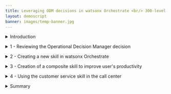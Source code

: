 ```yaml
---
title: Leveraging ODM decisions in watsonx Orchestrate <br/> 300-level live demo
layout: demoscript
banner: images/temp-banner.jpg
---
```


<span id="top"></span>

<details markdown="1">

<summary>Introduction</summary>

Today we’ll see how IBM’s watsonx Orchestrate capabilities are used to enhance call center agents productivity, increase compliance with the organization business procedures, and reduce risk of inconsistency in the decision making process.

Using a customer service scenario, we’ll see how to easily create a new decision automation skill from a deployed IBM Operational Decision Manager (ODM) application using a watsonx Orchestrate discovery service. We’ll look at how to create a new skill in just a few clicks, starting from an existing ODM service deployed in production. Then, we’ll see how the built-in skill flow capability is used to sequence several skills into one activity to increase end-user productivity.

We’re using a Customer Service example, but the same discovery service can be used to leverage existing deployed decision services across your enterprise.

Let’s get started!


<br/>

</details>

<p/>

<details markdown="1">

<summary>1 - Reviewing the Operational Decision Manager decision</summary>

<br/>

| **1.1** | **Introduce the customer service decision** |
| :--- | :--- |
| **Narration** | When receiving a customer claim through the call center, agents must retrieve customer data and access different systems to register the claim, as well as explain to their customers if they will be reimbursed or what to do to return an item. FocusCorp wants to improve employee productivity by providing employees direct access to information in their backend systems. For example, customer service reps need to know immediately whether a return is approved, so they can communicate this over the phone to the customer. <br/><br/> FocusCorp uses Operational Decision Manager (ODM) to validate the return request from the customer. The company has previously deployed an ODM decision service that approves return requests from multiple enterprise applications requiring validation. <br/><br/> FocusCorp wants to make the automated approval decision easily accessible to call center agents through a watsonx Orchestrate skill. Before seeing how to create such a skill, let’s look at the existing application in ODM. |
| **Action** &nbsp; 1.1.1 | Show the ODM Business Console screen that was opened during the demo preparation. Select **Enterprise LDAP** (1), enter the Username **cp4admin** (2), enter the **password** (3) you copied in your notebook, and click **Log in** (4). <inline-notification text="The Decision Center console will start from the last page you were in when you left during your last connection."></inline-notification> <img src="images/1-1-1.png" width="800" /> |
| **Action** &nbsp; 1.1.2 | Click the **LIBRARY** tab. <br/> <img src="images/1-1-2.png" width="800" /> |
| **Narration** | The return policy is managed in ODM by FocusCorp's retail business team, using a dedicated business console called Decision Center. Let’s see how the return policy is implemented in ODM. |
| **Action** &nbsp; 1.1.3 | Click the **Customer Service** decision service. <br/> <img src="images/1-1-3.png" width="800" /> |
| **Action** &nbsp; 1.1.4 | Click the **main** branch. <br/> <img src="images/1-1-4.png" width="800" /> |
| **Action** &nbsp; 1.1.5 | Click the **Decision Artifacts** tab, if you are not already on that tab. <br/> <img src="images/1-1-5.png" width="800" /> |
| **Action** &nbsp; 1.1.6 | Click the **X** to remove any decision artifact filters (if any). <br/> <img src="images/1-1-6.png" width="800" /> |
| **Action** &nbsp; 1.1.7 | Click **Main customer service flow**. <br/> <img src="images/1-1-7.png" width="800" /> |

<br/>

| **1.2** | **Provide an overview of the decision service** |
| :--- | :--- |
| **Narration** | The return validation policy is managed using ODM. The business logic is composed of rule artifacts like ruleflows, decision tables and business rules. <br/><br/> The main rule flow is the backbone of the decision service. It synchronizes a variety of rules that cover fraud detection, warranty validation, return policy and refund conditions. |
| **Action** &nbsp; 1.2.1 | Click the **Compute refund** box (1) and then the **Refund flow** link (2). <br/> <img src="images/1-2-1.png" width="800" /> |
| **Action** &nbsp; 1.2.2 | Click the **Estimate shipping fee** box (1) and then the **Shipping fee** link (2) to open the decision table. <br/> <img src="images/1-2-2.png" width="800" /> |
| **Narration** | Let’s look at one of the decision artifacts. The 'Shipping fee' decision table defines the fixed return fee depending on the location of the customer and the type of item being returned. |
| **Action** &nbsp; 1.2.3 | Hover your cursor over the header of row 4 to display the 'grocery' business rule. <br/> <img src="images/1-2-3.png" width="800" /> |
| **Narration** | Each row of the table corresponds to a specific business rule that can also be seen in natural language. In this rule, the return fee for grocery items in the United States is $15 dollars. A message is also concatenated to the response to document the decision. |
| **Action** &nbsp; 1.2.4 | Click **Main customer service flow**. <br/> <img src="images/1-2-4.png" width="800" /> |
| **Narration** | The end-to-end return policy is managed by a flow of business rules and decisions tables that assess the fraud, evaluate the warranty conditions, decide if a product can or cannot be returned, and compute the return fee and reimbursement amount. This decision service is deployed in a production environment and is invoked by FocusCorp's enterprise applications. Let’s look at the deployment environment. |

<br/>

| **1.3** | **Introduce the production Rule Execution Server** |
| :--- | :--- |
| **Action** &nbsp; 1.3.1 | Show the ODM **Rule Execution Server** screen that was opened during the demo preparation. <br/> <img src="images/1-3-1.png" width="800" /> |
| **Narration** | The ODM Rule Execution Server is a console to monitor rule applications deployed on a given server. From this console, the rule administrator can test a rule application, trace its usage, run diagnostics, and access execution traces when required. |
| **Action** &nbsp; 1.3.2 | Click the **Explorer** tab. <br/> <img src="images/1-3-2.png" width="800" /> |
| **Action** &nbsp; 1.3.3 | Click **FocusCorp_CustomerService**. <br/> <img src="images/1-3-3.png" width="800" /> |
| **Narration** | Two RuleApps are deployed in this production environment. The 'Customer Service' RuleApp manages the return policy we just looked at in the Business Console. |
| **Action** &nbsp; 1.3.4 | Click **FocusCorp_Customer_Service**. <br/> <img src="images/1-3-4.png" width="800" /> |
| **Narration** | The customer service application has one ruleset with two input parameters -- the customer and the purchase to be returned. The decision service and the ruleset it contains are versioned (3), so a user can decide to use a very specific version, or the latest deployed version of the RuleApp. |
| **Action** &nbsp; 1.3.5 | Point out and explain the **FocusCorp_Customer_Service** ruleset. The output parameter (1), the return decision (2) and the versioning(3). <br/> <img src="images/1-3-5.png" width="800" /> |
| **Narration** | Let’s now see how to leverage these deployed decisions using watsonx Orchestrate to make these return decisions visible to call center agents. |

**[Go to top](#place1)**

<br/><br/>

</details>

<p/>

<details markdown="1">

<summary>2 - Creating a new skill in watsonx Orchestrate</summary>

<br/>

| **2.1** | **Connect the discovery service to the ODM Rule Execution Server** |
| :--- | :--- |
| **Action** &nbsp; 2.1.1 | Log in to your watsonx Orchestrate instance. <br/> <img src="images/2-1-1.png" width="800" /> |
| **Narration** | Let’s now log in to watsonx Orchestrate with the the ‘Builder’ profile. This means we are entitled to create new skills, enrich and publish them at any time. |
| **Action** &nbsp; 2.1.2 | Click the **menu slider** icon. <br/> <img src="images/2-1-2.png" width="800" /> |
| **Action** &nbsp; 2.1.3 | Click **Skills**. <br/> <img src="images/2-1-3.png" width="800" /> |
| **Action** &nbsp; 2.1.4 | Click **Add skills**. <br/> <img src="images/2-1-4.png" width="800" /> |
| **Narration** | watsonx Orchestrate offers a wide variety of skills that can be added for an individual or the whole team. Let’s create a new personal skill. |
| **Action** &nbsp; 2.1.5 | Click the **IBM Cloud Pak for Business Automation - On premises** tile. <br/> <img src="images/2-1-5.png" width="800" /> |
| **Narration** | There are various ways to create a skill in watsonx Orchestrate. One of them is to use discovery services to create new skills from IBM Cloud Pak for Business Automation that are deployed on SaaS, on premises or from RPA. The automation services that we want to leverage are deployed on a containerized version of ODM on premises, deployed on an IBM Cloud cluster. <br/><br/> To access this environment, an API key has been generated by the Cloud Pak for Business Automation cluster administrator. With this API key and the cluster URL, we can set up the discovery service and let it access all the deployed automation on this specific environment. |
| **Action** &nbsp; 2.1.6 | Enter your **Username** (1), **API key** (2) and **Connection URL** (3) you stored in your notebook in the demo preparation. Click **Connect** (4). <br/> <img src="images/2-1-6.png" width="800" /> |

<br/>

| **2.2** | **Create the customer service skill from the ODM RuleApp** |
| :--- | :--- |
| **Action** &nbsp; 2.2.1 | Expand the **Automations** folder. <br/> <img src="images/2-2-1.png" width="800" /> |
| **Narration** | The discovery service lets us see all the deployed business automation that we can leverage to create a new skill. |
| **Action** &nbsp; 2.2.2 | Select **FC_CustomerService**. <br/> <img src="images/2-2-2.png" width="800" /> |
| **Narration** | 'FC_CustomerService' is one of the deployed ODM applications that we can leverage to create a new skill. The skill will use exactly the same business rules as the ones that were recently deployed on the rule execution server that we saw earlier. |
| **Action** &nbsp; 2.2.3 | Select the '**Invokes the execution..**' skill (1) and click **Save as draft** (2). <br/> <img src="images/2-2-3.png" width="800" /> |
| **Narration** | Saving as a draft creates a skill in watsonx Orchestrate that will use the same input data and provide the same output results as the selected decision service. Next, we'll enhance the skill to personalize how it asks for the input and displays the output. We'll also train the natural language processing (NLP) engine on the phrases that can be used to invoke the skill.<br/><br/> Let’s search for our recently added skill. |
| **Action** &nbsp; 2.2.4 | Search for ‘**FC**’ to access the recently imported skill. <br/> <img src="images/2-2-4.png" width="800" /> |
| **Action** &nbsp; 2.2.5 | Expand the **Invokes the execution of the decision service operation XXX_FC_CustomerService** skill (XXX are your initials used during demo prep). <inline-notification text="The <strong>Step in the process</strong> for this skill should read '<strong>Just 1 step away to be ready</strong>'. The <strong>Status</strong> for this skill should read '<strong>Ready to publish</strong>'."></inline-notification> <img src="images/2-2-5.png" width="800" /> |
| **Narration** | The discovery service has correctly created the skill in the catalog. As we can see, it is not yet ready to be published and exposed to the other users in Orchestrate. |
| **Action** &nbsp; 2.2.6 | Make sure you are on the right skill by checking you are the author of the skill. <br/> <img src="images/2-2-6.png" width="800" /> |
| **Action** &nbsp; 2.2.7 | Click the corresponding **ellipsis** icon. <br/> <img src="images/2-2-7.png" width="800" /> |
| **Narration** | As a skill builder, we can customize the way the users will interact with our skill. This enhancement phase is required before publishing the skill. |
| **Action** &nbsp; 2.2.8 | Click **Enhance this skill**. <br/> <img src="images/2-2-8.png" width="800" /> |

<br/>

| **2.3** | **Publish the customer service skill to your personal skills** |
| :--- | :--- |
| **Action** &nbsp; 2.3.1 | Enter an easy-to-find skill name (e.g., '**NEW XXX FocusCorp customer service**' – XXX being your own initials) <br/> <img src="images/2-3-1.png" width="800" /> |
| **Narration** | The first thing we'll customize is title of the skill. On the right we see how the skill will be displayed to users. As this demo environment is shared across various users, we'll add initials to easily find the skill in the catalog. |
| **Action** &nbsp; 2.3.2 | Click the **Input** tab. <br/> <img src="images/2-3-2.png" width="800" /> |
| **Narration** | We can also customize how the inputs will be displayed and edit a specific label for each entry. We can also specify what attributes will be required to invoke the skill. We'll have to fill in the required fields for the 'invoke' button to become active.|
| **Action** &nbsp; 2.3.3 | Scroll down to the **customer.name** field. <br/> <img src="images/2-3-3.png" width="800" /> |
| **Action** &nbsp; 2.3.4 | Enter ‘**Customer name**’ in the **customer.name** field. <br/> <img src="images/2-3-4.png" width="800" /> |
| **Narration** | We will do the exact same procedure for the other remaining fields. To shorten this demo, we have already performed this enhancement. <inline-notification text="If you prefer to not show the entire skill enhancement, you can skip to <strong>Action 2.3.10</strong>."></inline-notification> |
| **Action** &nbsp; 2.3.5 <br/> (Optional) | Repeat **Action 2.3.4** for each input field by adding the corresponding text: <br/> <img src="images/2-3-5.png" width="800" /> |
| **Action** &nbsp; 2.3.6 <br/> (Optional) | Click the **Output** tab. <br/> <img src="images/2-3-6.png" width="800" /> |
| **Action** &nbsp; 2.3.7 <br/> (Optional) | Click **Edit response**. <br/> <img src="images/2-3-7.png" width="800" /> |
| **Narration** | In the same way we've customized the input data, we can customize the way the skill will display the results. In this scenario, we only need to specify the column headers that correspond to the output fields of the ODM response. |
| **Action** &nbsp; 2.3.8 <br/> (Optional) | Type ‘**Return decision**’ in the **decision.returnStatus** header field. <br/> <img src="images/2-3-8.png" width="800" /> |
| **Action** &nbsp; 2.3.9 <br/> (Optional) | Repeat **Action 2.3.8** by adding the following column headers to the corresponding fields: <br/> <img src="images/2-3-9.png" width="800" /> |
| **Action** &nbsp; 2.3.10 | Click the **Phrases** tab. <br/> <img src="images/2-3-10.png" width="800" /> |
| **Action** &nbsp; 2.3.11 | Type ‘**register a claim**’ as a new phrase. Press the enter/return key on your keyboard to validate. <br/> <img src="images/2-3-11.png" width="800" /> |
| **Narration** | Finally, we can specify different phrases that will be used to invoke the skill. |
| **Action** &nbsp; 2.3.12 | Click **Publish**. <br/> <img src="images/2-3-12.png" width="800" /> |
| **Narration** | Our skill is now ready to be published in the watsonx Orchestrate catalog. Any user are now able to add it into their own skill sets. <br/> <img src="images/2-3-13.png" width="800" /> |

<br/>

| **2.4** | **Add the customer service skill to your personal skills** |
| :--- | :--- |
| **Action** &nbsp; 2.4.1 | Click **Home**. <br/> <img src="images/2-4-1.png" width="800" /> |
| **Narration** | We can now add this new skill into our personal catalog. |
| **Action** &nbsp; 2.4.2 | Click **Add skills from the catalog**. <br/> <img src="images/2-4-2.png" width="800" /> |
| **Action** &nbsp; 2.4.3 | Type your ‘**XXX**’ in the search field ('XXX' being your own initials). <br/> <img src="images/2-4-3.png" width="800" /> |
| **Action** &nbsp; 2.4.4 | Click your ‘**XXX_FC_customerService**’ ('XXX' being your own initials). <br/> <img src="images/2-4-4.png" width="800" /> |
| **Action** &nbsp; 2.4.5 | Click **Connect app**. <br/> <img src="images/2-4-5.png" width="800" /> |
| **Narration** | Next, we must connect the skill to the Rule Execution Server. We must use the ZEN API key that was provided by our ODM administrator to connect to the deployed rule service. |
| **Action** &nbsp; 2.4.6 | Enter the **ZEN API key** (1) you copied in your notebook. Click **Connect app** (2). <br/> <img src="images/2-4-6.png" width="800" /> |
| **Narration** | The skill is connected, and we can now add it into our personal catalog. |
| **Action** &nbsp; 2.4.7 | Click **Add skill +**. <br/> <img src="images/2-4-7.png" width="800" /> |
| **Action** &nbsp; 2.4.8 | Check that your skill is added. <br/> <img src="images/2-4-8.png" width="800" /> |
| **Action** &nbsp; 2.4.9 | Click **Home**. <br/> <img src="images/2-4-9.png" width="800" /> |

<br/>

| **2.5** | **Show the customer service skill** |
| :--- | :--- |
| **Action** &nbsp; 2.5.1 | Click the **New XXX FocusCorp customer service** tile ('XXX' being your own initials). <br/> <img src="images/2-5-1.png" width="800" /> |
| **Narration** | The new skill is now listed in our personal skills list. In one click, we can invoke it. |
| **Action** &nbsp; 2.5.2 | Scroll through the set of required inputs. <br/> <img src="images/2-5-2.png" width="800" /> |
| **Narration** | With ODM, the decisions require different input data describing the customer and the item to be returned. It would take too much time for an agent to fill all these fields manually. For this reason, we are going to create a composite skill that will get all the customer and item information from the FocusCorp database. <br/><br/> In this effort, we have already created a skill that is able to recover all this information using the customer and purchase IDs. |
| **Action** &nbsp; 2.5.3 | Click the **XXX FocusCorp Get data from CRM** skill ('XXX' being your own initials). <br/> <img src="images/2-5-3.png" width="800" /> |
| **Narration** | Let’s use a customer and purchase ID, just like a call center agent would do. |
| **Action** &nbsp; 2.5.4 | Enter ‘**CU-001**’ as the **customer ID** (1). Enter ‘**PO-001**’ as the **purchase ID** (2). Click **Apply** (3). <br/> <img src="images/2-5-4.png" width="800" /> |
| **Action** &nbsp; 2.5.5 | Scroll through the result to show the data recovered from the back-end system. <br/> <img src="images/2-5-5.png" width="800" /> |
| **Narration** | This skill has returned the customer and item details from the FocusCorp database. We can now use that skill to feed this data to the customer request decision skill. To do so, we will use a skill flow to create a composite skill. |

**[Go to top](#place1)**

<br/><br/>

</details>

<p/>

<details markdown="1">

<summary>3 - Creation of a composite skill to improve user's productivity</summary>

<br/>

| **3.1** | **Create the customer service composite skill** |
| :--- | :--- |
| **Action** &nbsp; 3.1.1 | Click the **menu slider** icon. <br/> <img src="images/3-1-1.png" width="800" /> |
| **Action** &nbsp; 3.1.2 | Click **Skills**. <br/> <img src="images/3-1-2.png" width="800" /> |
| **Action** &nbsp; 3.1.3 | Expand the **Add skills** menu (1). Click **Create a skill flow** (2). <br/> <img src="images/3-1-3.png" width="800" /> |
| **Narration** | Let’s now work on this composite skill. As an automation builder, we can create composite skills in Orchestrate. <br/><br/> The first step is to give a name and description to the skills so that users can easily recognize it in the catalog. The description is important to understand the precise actions that are performed by the composite skill. |
| **Action** &nbsp; 3.1.4 | Click the **pencil** icon to name the skill flow. <br/> <img src="images/3-1-4.png" width="800" /> |
| **Action** &nbsp; 3.1.5 | Enter a skill name that contains your 'XXX' initials (e.g., '**XXX FocusCorp Register claim**') (1). In the **Description** field, enter ‘**Get the customer and purchase details from the CRM - Validates de return conditions and refunds**’ (2). Click **Save** (3). <br/> <img src="images/3-1-5.png" width="800" /> |
| **Narration** | The description will help the users to understand the actions performed by the composite skill. |
| **Action** &nbsp; 3.1.6 | Click the **+** button. <br/> <img src="images/3-1-6.png" width="800" /> |
| **Narration** | Let’s now add the two skills that will compose this flow. The first one will collect the data from the database. The second one, which we created from the ODM deployment, will analyze them and return a decision. |
| **Action** &nbsp; 3.1.7 | Search for '**XXX**' to find all your skills from the catalog ('XXX' being your own initials). <br/> <img src="images/3-1-7.png" width="800" /> |
| **Action** &nbsp; 3.1.8 | Click the **XXX FocusCorp_Get_Data_from_CRM** skill ('XXX' being your own initials). <br/> <img src="images/3-1-8.png" width="800" /> |
| **Narration** | Let’s search for the skills we have added in our personal skills. |
| **Action** &nbsp; 3.1.9 | Click **Add skill +**. <br/> <img src="images/3-1-9.png" width="800" /> |
| **Action** &nbsp; 3.1.10 | Click **+** button. <br/> <img src="images/3-1-10.png" width="800" /> |
| **Narration** | Now that we have the data recovery skill in our flow, let’s search for the decisioning one. |
| **Action** &nbsp; 3.1.11 | Search for '**XXX**' to find all your skills from the catalog ('XXX' being your own initials). <br/> <img src="images/3-1-11.png" width="800" /> |
| **Action** &nbsp; 3.1.12 | Click the **XXX FocusCorp_CustomerService** skill ('XXX' being your own initials). <br/> <img src="images/3-1-12.png" width="800" /> |
| **Narration** | Let’s use this finalized version of our skill. This version is the exact same version of the skill we just imported but with more detailed enhancements. All its fields have been assigned a label to provide the call center agents an easy-to-understand interface. |
| **Action** &nbsp; 3.1.13 | Click **Add skill +**. <br/> <img src="images/3-1-13.png" width="800" /> |
| **Action** &nbsp; 3.1.14 | Click the second skill in the flow. <br/> <img src="images/3-1-14.png" width="800" /> |
| **Action** &nbsp; 3.1.15 | Click **Generate mapping suggestions**. <br/> <img src="images/3-1-15.png" width="800" /> |
| **Narration** | The next step is to map the output data of the first skill to the input data of the second skill. This operation can be automated using watsonx Orchestrate's intelligent mapping capability. Orchestrate is able to suggest a mapping based on attributes, names and types. |
| **Action** &nbsp; 3.1.16 | Point out the mapping. <br/> <img src="images/3-1-16.png" width="800" /> |
| **Narration** | We can see all the attributes are correctly mapped between the two skills in just a single click. No additional action is required. We can now save the skill to add it to the catalog, as well as publish it to users. |
| **Action** &nbsp; 3.1.17 | Expand the **Actions** menu (1). Click **Save as draft** (2). <br/> <img src="images/3-1-17.png" width="800" /> |
| **Action** &nbsp; 3.1.18 | Expand the **Actions** menu (1). Click **Enhance** (2). <br/> <img src="images/3-1-18.png" width="800" /> |
| **Narration** | Let’s now enhance the skill by adding some phrases that will be used to invoke the skill in the conversational interface of watsonx Orchestrate. |
| **Action** &nbsp; 3.1.19 | Click **Phrases**. <br/> <img src="images/3-1-19.png" width="800" /> |
| **Action** &nbsp; 3.1.20 | Type '**return a product**’. <br/> <img src="images/3-1-20.png" width="800" /> |
| **Action** &nbsp; 3.1.21 | Click **Publish**. <br/> <img src="images/3-1-21.png" width="800" /> |
| **Narration** | Our skill is ready to be published. Just by entering ‘return a product’ in the conversation, watsonx Orchestrate will understand that this skill should be used. |
| **Action** &nbsp; 3.1.22 | Click **Home**. <br/> <img src="images/3-1-22.png" width="800" /> |

**[Go to top](#place1)**

<br/><br/>

</details>

<p/>

<details markdown="1">

<summary>4 - Using the customer service skill in the call center</summary>

<br/>

| **4.1** | **Add the customer service composite skill** |
| :--- | :--- |
| **Action** &nbsp; 4.1.1 | Click **Add skills from the catalog**. <br/> <img src="images/4-1-1.png" width="800" /> |
| **Narration** | As a call center user, we want to use a skill that rapidly provides a decision when a customer calls to return a purchase. <br/><br/> Let’s directly search the catalog for the skills we recently created. |
| **Action** &nbsp; 4.1.2 | Type your '**XXX**' initials to find all your skills from the catalog. <br/> <img src="images/4-1-2.png" width="800" /> |
| **Narration** | We are looking for a composite skill. There is one that matches our search. Let’s add it into the personal catalog. |
| **Action** &nbsp; 4.1.3 | Click the **Composite** tile. <br/> <img src="images/4-1-3.png" width="800" /> |
| **Action** &nbsp; 4.1.4 | Search for ‘**XXX**’ (‘XXX’ being your own initials). <br/> <img src="images/4-1-4.png" width="800" /> |
| **Action** &nbsp; 4.1.5 | Click **Add skill +**. <br/> <img src="images/4-1-5.png" width="800" /> |
| **Action** &nbsp; 4.1.6 | Check that your skill is added. Click **Home**. <br/> <img src="images/4-1-6.png" width="800" /> |

<br/>

| **4.2** | **Use the customer service composite skill** |
| :--- | :--- |
| **Action** &nbsp; 4.2.1 | Check that the skill is in your personal skill set. <br/> <img src="images/4-2-1.png" width="800" /> |
| **Narration** | We're now ready to use the composite skill. We can invoke it directly using the conversational UI in watsonx Orchestrate. |
| **Action** &nbsp; 4.2.2 | Type ‘**return a product**’ and press the enter/return key on your keyboard. <br/> <img src="images/4-2-2.png" width="800" /> |
| **Action** &nbsp; 4.2.3 | Enter ‘**CU-004**’ as the **customer ID** (1). Enter ‘**PO-001**’ as the **purchase ID** (2). Click **Apply** (3). <br/> <img src="images/4-2-3.png" width="800" /> |
| **Narration** | We only need to provide the customer and purchase ID to recover the details from the database. |
| **Action** &nbsp; 4.2.4 | For the **Return reason** field, select **Arrived_late** (1). For the **Item condition** field, select **Opened** (2). Click **Show all fields** (3). <br/> <img src="images/4-2-4.png" width="800" /> |
| **Narration** | The customer is now telling me the reasons why they're returning the product. |
| **Action** &nbsp; 4.2.5 | Point out the other fields. <br/> <img src="images/4-2-5.png" width="800" /> |
| **Narration** | All the other fields have been automatically pre-filled, saving us a lot of time. |
| **Action** &nbsp; 4.2.6 | Scroll down and click **Show fewer fields**. <br/> <img src="images/4-2-6.png" width="800" /> |
| **Action** &nbsp; 4.2.7 | Click **Apply**. <br/> <img src="images/4-2-7.png" width="800" /> |
| **Action** &nbsp; 4.2.8 | Point out the decision results. <br/> <img src="images/4-2-8.png" width="800" /> |
| **Narration** | In one click, the ODM decision service returns a decision and additional information, such as the refund amount or some possible shipment fees. All these results have been dynamically calculated by the rules we saw at the beginning of this scenario. If the SMEs decide to update the business logic by deploying new rules, our composite skill will automatically take changes into account without interruption. <inline-notification text="You can play with different combination of users (CU-001 – CU-005) and items (PO-001 – PO-005) to show the different decision outcomes."></inline-notification> <img src="images/4-2-9.png" width="800" /> <img src="images/4-2-10.png" width="800" /> |

<br/>

| **4.3** | **Advanced demos for ODM experts [Optional]** |
| :--- | :--- |
| **Action** &nbsp; 4.3.1 | Update a business rule in the Decision Center. |
| **Action** &nbsp; 4.3.2 | Deploy a new version of the RuleApp in the Rule Execution Server. |
| **Action** &nbsp; 4.3.3 | Re-run the exact same flow and show that the new rules have been applied. |

**[Go to top](#place1)**

<br/><br/>

</details>

<p/>

<details markdown="1">

<summary>Summary</summary>

In this demo, we saw how a company uses IBM watsonx Orchestrate to reuse and expose their deployed ODM decisions services to improve employee productivity. 

We used the discovery service to connect to a production ODM execution server environment. We also used the discovery service to create a new skill that's able to invoke rule-based decisions. We created a composite skill that's able to orchestrate different skills, mapping their respective inputs and outputs automatically. Finally, we used language recognition to invoke this composite application using conversational UIs.

ODM's capabilities are used by our customers today to manage hundreds of thousands of business rules in their organizations and execute them in a robust, scalable environment. Skills can be configured so that they execute a specific deployment version of the rules, or the latest deployed ones at any time.

watsonx Orchestrate is the new intelligent generation of tools that leverages your existing IBM automation assets and reuses them in modern, scalable, and easy-to-use environments. 

Thank you for attending today’s presentation.

**[Go to top](#place1)**

<br/><br/>

</details>